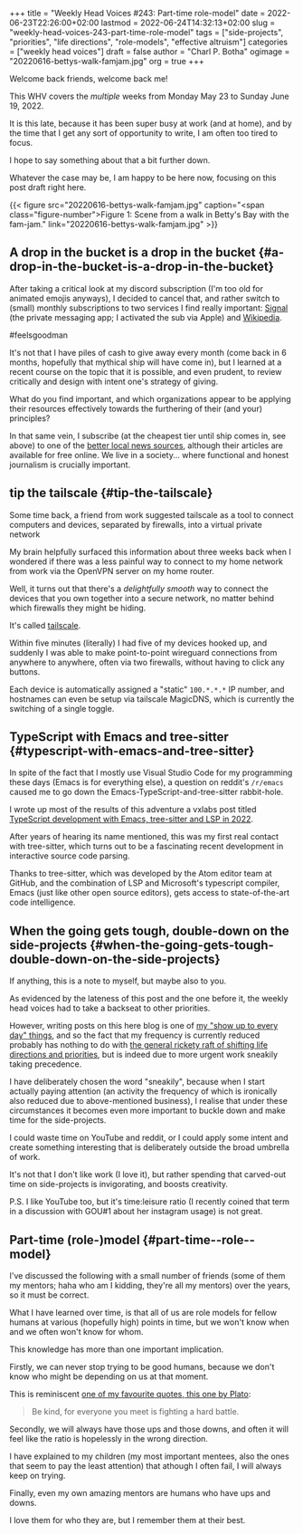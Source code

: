 +++
title = "Weekly Head Voices #243: Part-time role-model"
date = 2022-06-23T22:26:00+02:00
lastmod = 2022-06-24T14:32:13+02:00
slug = "weekly-head-voices-243-part-time-role-model"
tags = ["side-projects", "priorities", "life directions", "role-models", "effective altruism"]
categories = ["weekly head voices"]
draft = false
author = "Charl P. Botha"
ogimage = "20220616-bettys-walk-famjam.jpg"
org = true
+++

Welcome back friends, welcome back me!

This WHV covers the _multiple_ weeks from Monday May 23 to Sunday June 19, 2022.

It is this late, because it has been super busy at work (and at home), and by
the time that I get any sort of opportunity to write, I am often too tired to
focus.

I hope to say something about that a bit further down.

Whatever the case may be, I am happy to be here now, focusing on this post
draft right here.

{{< figure src="20220616-bettys-walk-famjam.jpg" caption="<span class=\"figure-number\">Figure 1: </span>Scene from a walk in Betty's Bay with the fam-jam." link="20220616-bettys-walk-famjam.jpg" >}}


## A drop in the bucket is a drop in the bucket {#a-drop-in-the-bucket-is-a-drop-in-the-bucket}

After taking a critical look at my discord subscription (I'm too old for
animated emojis anyways), I decided to cancel that, and rather switch to
(small) monthly subscriptions to two services I find really important: [Signal](/2016/01/02/when-we-can-lets-use-signal-instead-of-whatsapp/)
(the private messaging app; I activated the sub via Apple) and [Wikipedia](https://donate.wikimedia.org/wiki/Ways_to_Give).

\#feelsgoodman

It's not that I have piles of cash to give away every month (come back in 6
months, hopefully that mythical ship will have come in), but I learned at a
recent course on the topic that it is possible, and even prudent, to review
critically and design with intent one's strategy of giving.

What do you find important, and which organizations appear to be applying their
resources effectively towards the furthering of their (and your) principles?

In that same vein, I subscribe (at the cheapest tier until ship comes in, see
above) to one of the [better local news sources](https://www.dailymaverick.co.za/), although their articles are
available for free online. We live in a society... where functional and honest
journalism is crucially important.


## tip the tailscale {#tip-the-tailscale}

Some time back, a friend from work suggested tailscale as a tool to connect
computers and devices, separated by firewalls, into a virtual private network

My brain helpfully surfaced this information about three weeks back when I
wondered if there was a less painful way to connect to my home network from
work via the OpenVPN server on my home router.

Well, it turns out that there's a _delightfully smooth_ way to connect the
devices that you own together into a secure network, no matter behind which
firewalls they might be hiding.

It's called [tailscale](https://tailscale.com/).

Within five minutes (literally) I had five of my devices hooked up, and
suddenly I was able to make point-to-point wireguard connections from anywhere
to anywhere, often via two firewalls, without having to click any buttons.

Each device is automatically assigned a "static" `100.*.*.*` IP number, and
hostnames can even be setup via tailscale MagicDNS, which is currently the
switching of a single toggle.


## TypeScript with Emacs and tree-sitter {#typescript-with-emacs-and-tree-sitter}

In spite of the fact that I mostly use Visual Studio Code for my programming
these days (Emacs is for everything else), a question on reddit's `/r/emacs`
caused me to go down the Emacs-TypeScript-and-tree-sitter rabbit-hole.

I wrote up most of the results of this adventure a vxlabs post titled
[TypeScript development with Emacs, tree-sitter and LSP in 2022](https://vxlabs.com/2022/06/12/typescript-development-with-emacs-tree-sitter-and-lsp-in-2022/).

After years of hearing its name mentioned, this was my first real contact with
tree-sitter, which turns out to be a fascinating recent development in
interactive source code parsing.

Thanks to tree-sitter, which was developed by the Atom editor team at GitHub,
and the combination of LSP and Microsoft's typescript compiler, Emacs (just
like other open source editors), gets access to state-of-the-art code
intelligence.


## When the going gets tough, double-down on the side-projects {#when-the-going-gets-tough-double-down-on-the-side-projects}

If anything, this is a note to myself, but maybe also to you.

As evidenced by the lateness of this post and the one before it, the weekly
head voices had to take a backseat to other priorities.

However, writing posts on this here blog is one of [my "show up to every day"
things](/2022/05/23/weekly-head-voices-242-multiplicity-of-me/#learning-at-the-burning), and so the fact that my frequency is currently reduced probably has
nothing to do with [the general rickety raft of shifting life directions and
priorities](/2022/03/01/weekly-head-voices-239-embarrassing-finitude/#the-rickety-raft-of-life-directions-and-priorities), but is indeed due to more urgent work sneakily taking precedence.

I have deliberately chosen the word "sneakily", because when I start actually
paying attention (an activity the frequency of which is ironically also reduced
due to above-mentioned business), I realise that under these circumstances it
becomes even more important to buckle down and make time for the side-projects.

I could waste time on YouTube and reddit, or I could apply some intent and
create something interesting that is deliberately outside the broad umbrella of
work.

It's not that I don't like work (I love it), but rather spending that
carved-out time on side-projects is invigorating, and boosts creativity.

P.S. I like YouTube too, but it's time:leisure ratio (I recently coined that
term in a discussion with GOU#1 about her instagram usage) is not great.


## Part-time (role-)model {#part-time--role--model}

I've discussed the following with a small number of friends (some of them my
mentors; haha who am I kidding, they're all my mentors) over the years, so it
must be correct.

What I have learned over time, is that all of us are role models for fellow
humans at various (hopefully high) points in time, but we won't know when and
we often won't know for whom.

This knowledge has more than one important implication.

Firstly, we can never stop trying to be good humans, because we don't know who
might be depending on us at that moment.

This is reminiscent [one of my favourite quotes, this one by Plato](/2008/11/17/what-i-did-this-err-summer/):

> Be kind, for everyone you meet is fighting a hard battle.

Secondly, we will always have those ups and those downs, and often it will feel
like the ratio is hopelessly in the wrong direction.

I have explained to my children (my most important mentees, also the ones that
seem to pay the least attention) that athough I often fail, I will always keep
on trying.

Finally, even my own amazing mentors are humans who have ups and downs.

I love them for who they are, but I remember them at their best.